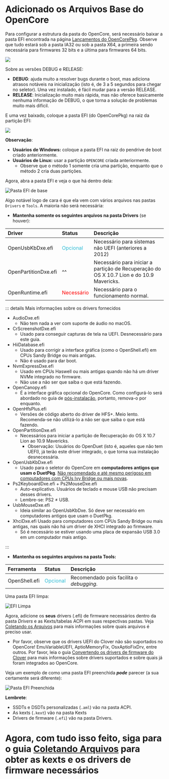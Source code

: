 # Adicionado os Arquivos Base do OpenCore

Para configurar a estrutura da pasta do OpenCore, será necessário baixar a pasta EFI encontrada na página [Lançamentos do OpenCorePkg](https://github.com/acidanthera/OpenCorePkg/releases/). Observe que tudo estará sob a pasta IA32 ou sob a pasta X64, a primeira sendo necessária para firmwares 32 bits e a última para firmwares 64 bits.

![](../images/installer-guide/opencore-efi-md/ia32-x64.png)

Sobre as versões DEBUG e RELEASE:

* **DEBUG**: ajuda muito a resolver bugs durante o boot, mas adiciona atrasos notáveis na inicialização (isto é, de 3 a 5 segundos para chegar no seletor). Uma vez instalado, é fácil mudar para a versão RELEASE.
* **RELEASE**: Inicialização muito mais rápida, mas não oferece basicamente nenhuma informação de DEBUG, o que torna a solução de problemas muito mais difícil.

E uma vez baixado, coloque a pasta EFI (do OpenCorePkg) na raiz da partição EFI:

![](../images/installer-guide/opencore-efi-md/efi-moved.png)

**Observação**:

* **Usuários de Windows:** coloque a pasta EFI na raiz do pendrive de boot criado anteriormente.
* **Usuários de Linux:** usar a partição `OPENCORE` criada anteriormente.
  * Observe que o método 1 somente cria uma partição, enquanto que o método 2 cria duas partições.

Agora, abra a pasta EFI e veja o que há dentro dela:

![Pasta EFI de base](../images/installer-guide/opencore-efi-md/base-efi.png)

Algo notável logo de cara é que ela vem com vários arquivos nas pastas `Drivers` e `Tools`. A maioria não será necessária:

* **Mantenha somente os seguintes arquivos na pasta Drivers** (se houver):

| Driver | Status | Descrição |
| :--- | :--- | :--- |
| OpenUsbKbDxe.efi | <span style="color:#30BCD5"> Opcional </span> | Necessário para sistemas não UEFI (anteriores a 2012) |
| OpenPartitionDxe.efi | ^^ | Necessário para iniciar a partição de Recuperação do OS X 10.7 Lion e do 10.9 Mavericks. |
| OpenRuntime.efi | <span style="color:red"> Necessário </span> | Necessário para o funcionamento normal. |

::: details Mais informações sobre os drivers fornecidos

* AudioDxe.efi
  * Não tem nada a ver com suporte de áudio no macOS.
* CrScreenshotDxe.efi
  * Usado para conseguir capturas de tela na UEFI. Desnecessário para este guia.
* HiiDatabase.efi
  * Usado para corrigir a interface gráfica (como o OpenShell.efi) em CPUs Sandy Bridge ou mais antigas.
  * Não é usado para dar boot.
* NvmExpressDxe.efi
  * Usado em CPUs Haswell ou mais antigas quando não há um driver NVMe integrado no firmware.
  * Não use a não ser que saiba o que está fazendo.
* OpenCanopy.efi
  * É a interface gráfica opcional do OpenCore. Como configurá-lo será abordado no guia de [pós-instalação](https://dortania.github.io/OpenCore-Post-Install/cosmetic/gui.html), portanto, remova-o por enquanto.
* OpenHfsPlus.efi
  * Versões de código aberto do driver de HFS+. Meio lento. Recomenda-se não utilizá-lo a não ser que saiba o que está fazendo.
* OpenPartitionDxe.efi
  * Necessários para iniciar a partição de Recuperação do OS X 10.7 Lion ao 10.9 Mavericks.
    * Observação: Usuários do OpenDuet (isto é, aqueles que não tem UEFI), já terão este driver integrado, o que torna sua instalação desnecessária.
* OpenUsbKbDxe.efi
  * Usado para o seletor do OpenCore em **computadores antigos que usam o DuetPkg**. [Não recomendado e até mesmo perigoso em computadores com CPUs Ivy Bridge ou mais novas](https://applelife.ru/threads/opencore-obsuzhdenie-i-ustanovka.2944066/page-176#post-856653).
* Ps2KeyboardDxe.efi + Ps2MouseDxe.efi
  * Auto-explicativo. Usuários de teclado e mouse USB não precisam desses drivers.
  * Lembre-se: PS2 ≠ USB.
* UsbMouseDxe.efi
  * Ideia similar ao OpenUsbKbDxe. Só deve ser necessário em computadores antigos que usam o DuetPkg.
* XhciDxe.efi
  Usado para computadores com CPUs Sandy Bridge ou mais antigas, nas quais não há um driver de XHCI integrado ao firmware.
  * Só é necessário se estiver usando uma placa de expansão USB 3.0 em um computador mais antigo.

:::

* **Mantenha os seguintes arquivos na pasta Tools:**

| Ferramenta | Status | Descrição |
| :--- | :--- | :--- |
| OpenShell.efi | <span style="color:#30BCD5"> Opcional </span> | Recomendado pois facilita o _debugging_. |

Uma pasta EFI limpa:

![EFI Limpa](../images/installer-guide/opencore-efi-md/clean-efi.png)

Agora, adicione os **seus** drivers (.efi) de firmware necessários dentro da pasta _Drivers_ e as Kexts/tabelas ACPI em suas respectivas pastas. Veja [Coletando os Arquivos](../ktext.md) para mais informações sobre quais arquivos é preciso usar.

* Por favor, observe que os drivers UEFI do Clover não são suportados no OpenCore! EmuVariableUEFI, AptioMemoryFix, OsxAptioFixDrv, entre outros. Por favor, leia o guia [Convertendo os drivers de firmware do Clover](https://github.com/dortania/OpenCore-Install-Guide/blob/master/clover-conversion/clover-efi.md) para mais informações sobre drivers suportados e sobre quais já foram integrados ao OpenCore.

Veja um exemplo de como uma pasta EFI preenchida ***pode*** parecer (a sua certamente será diferente):

![Pasta EFI Preenchida](../images/installer-guide/opencore-efi-md/populated-efi.png)

**Lembrete**:

* SSDTs e DSDTs personalizadas (`.aml`) vão na pasta ACPI.
* As kexts (`.kext`) vão na pasta Kexts
* Drivers de firmware (`.efi`) vão na pasta Drivers.

# Agora, com tudo isso feito, siga para o guia [Coletando Arquivos](../ktext.md) para obter as kexts e os drivers de firmware necessários
